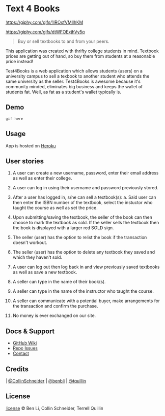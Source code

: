 Text 4 Books
============

https://giphy.com/gifs/1IROxfVMllhKM

https://giphy.com/gifs/dtWFOExjhVy5q

> Buy or sell textbooks to and from your peers.

This application was created with thrifty college students in mind. Textbook prices are getting out of hand, so buy them from students at a reasonable price instead!

Test4Books is a web application which allows students (users) on a university campus to sell a texbook to another student who attends the same university as the seller. Test4Books is awesome because it's community minded, eliminates big business and keeps the wallet of students fat. Well, as fat as a student's wallet typically is.

## Demo
```
gif here
```

## Usage

App is hosted on [Heroku](https://calm-castle-38809.herokuapp.com/ "Heroku")

## User stories
1. A user can create a new username, password, enter their email address as well as enter their college.

2. A user can log in using their username and password previously stored.

3. After a user has logged in, s/he can sell a textbook(s):
  a. Said user can then enter the ISBN number of the textbook, select the instuctor who taught the course as well as set the price.

4. Upon submitting/saving the textbook, the seller of the book can then choose to mark the textbook as sold. If the seller sells the textbook then the book is displayed with a larger red SOLD sign.

5. The seller (user) has the option to relist the book if the transaction doesn't workout.

6. The seller (user) has the option to delete any textbook they saved and which they haven't sold.

7. A user can log out then log back in and view previously saved textbooks as well as save a new textbook.

8. A seller can type in the name of their book(s).

9. A seller can type in the name of the instructor who taught the course.

10. A seller can communicate with a potential buyer, make arrangements for the transaction and confirm the purchase.

11. No money is ever exchanged on our site.

## Docs & Support
 - [GitHub Wiki](#)
 - [Repo Issues](#)
 - [Contact](#Credits)

## Credits

| [@CollinSchneider]
| [@benbli]
| [@tquillin]

## License
[license] &copy; Ben Li, Collin Schneider, Terrell Quillin

<!-- All links must be "tagged" -->


 [@benbli]: https://github.com/benbli
 [@CollinSchneider]: https://github.com/CollinSchneider
 [@tquillin]: https://github.com/@tquillin
 [Heroku]: https://calm-castle-38809.herokuapp.com/
 [license]: LICENSE
